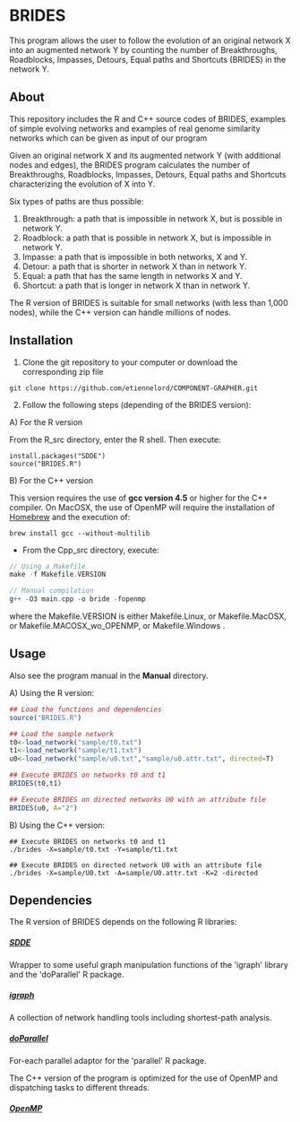 # BRIDES
This program allows the user to follow the evolution of an original network X into an augmented network Y by counting the number of Breakthroughs, Roadblocks, Impasses, Detours, Equal paths and Shortcuts (BRIDES) in the network Y. 
## About

This repository includes the R and C++ source codes of BRIDES, examples of simple evolving networks and examples of real genome similarity networks which can be given as input of our program

Given an original network X and its augmented network Y (with additional nodes and edges), the BRIDES program calculates the number of Breakthroughs, Roadblocks, Impasses, Detours, Equal paths and Shortcuts characterizing the evolution of X into Y.

Six types of paths are thus possible:

1.	Breakthrough: a path that is impossible in network X, but is possible in network Y. 
2.	Roadblock: a path that is possible in network X, but is impossible in network Y.
3.	Impasse: a path that is impossible in both networks, X and Y.
4.	Detour: a path that is shorter in network X than in network Y.
5.	Equal: a path that has the same length in networks X and Y.
6.	Shortcut: a path that is longer in network X than in network Y.

The R version of BRIDES is suitable for small networks (with less than 1,000 nodes), while the C++ version can handle millions of nodes.

## Installation

1. Clone the git repository to your computer or download the corresponding zip file

```
git clone https://github.com/etiennelord/COMPONENT-GRAPHER.git
```

2. Follow the following steps (depending of the BRIDES version):

A) For the R version

From the R_src directory, enter the R shell. Then execute: 

```
install.packages("SDDE")
source("BRIDES.R")
```

B) For the C++ version

This version requires the use of **gcc version 4.5** or higher for the C++ compiler. 
On MacOSX, the use of OpenMP will require the installation of [Homebrew](http://brew.sh/) and the execution of:

```
brew install gcc --without-multilib
```

- From the Cpp_src directory, execute:

```C
// Using a Makefile
make -f Makefile.VERSION

// Manual compilation
g++ -O3 main.cpp -o bride -fopenmp
```
where the Makefile.VERSION is either Makefile.Linux, or Makefile.MacOSX, or Makefile.MACOSX_wo_OPENMP, or Makefile.Windows . 

## Usage 

Also see the program manual in the **Manual** directory.

A) Using the R version:

```R
## Load the functions and dependencies
source("BRIDES.R")

## Load the sample network
t0<-load_network("sample/t0.txt")
t1<-load_network("sample/t1.txt")
u0<-load_network("sample/u0.txt","sample/u0.attr.txt", directed=T)

## Execute BRIDES on networks t0 and t1
BRIDES(t0,t1)

## Execute BRIDES on directed networks U0 with an attribute file
BRIDES(u0, A="2")
```

B) Using the C++ version: 

```
## Execute BRIDES on networks t0 and t1
./brides -X=sample/t0.txt -Y=sample/t1.txt

## Execute BRIDES on directed network U0 with an attribute file
./brides -X=sample/U0.txt -A=sample/U0.attr.txt -K=2 -directed
```

## Dependencies

The R version of BRIDES depends on the following R libraries:

##### [SDDE](https://cran.r-project.org/web/packages/SDDE/index.html)  
Wrapper to some useful graph manipulation functions of the 'igraph' library and the 'doParallel' R package.
##### [igraph](http://igraph.org/r/)
A collection of network handling tools including shortest-path analysis.   
##### [doParallel](https://cran.r-project.org/web/packages/doParallel/index.html)
For-each parallel adaptor for the 'parallel' R package.

The C++ version of the program is optimized for the use of OpenMP and dispatching tasks to different threads.
##### [OpenMP](http://openmp.org/wp/)  


